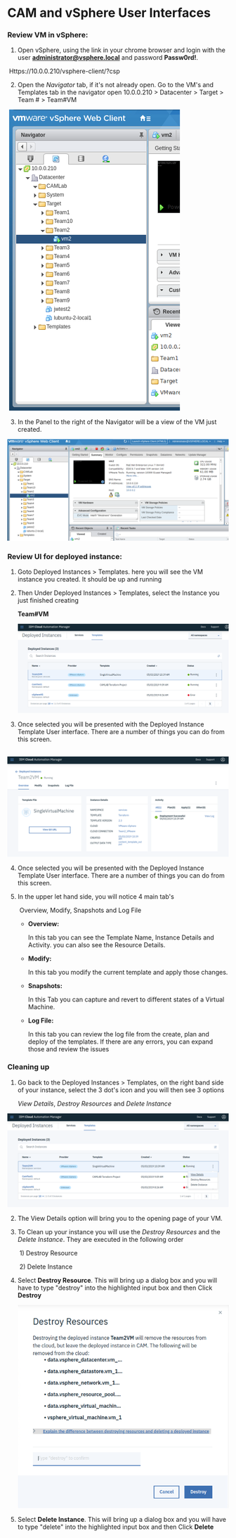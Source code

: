 # CAM and vSphere User Interfaces

### Review VM in vSphere:

1. Open vSphere, using the link in your chrome browser and login with the user **administrator@vsphere.local** and password **Passw0rd!**.

​	Https://10.0.0.210/vsphere-client/?csp

2. Open the *Navigator* tab, if it's not already open.  Go to the VM's and Templates tab in the navigator open 10.0.0.210 > Datacenter > Target > Team # > Team#VM

​			![Lab_1-4_A](../images/Lab_1-4_A.png)

3. In the Panel to the right of the Navigator will be a view of the VM just created.

![Lab_1-4_B](../images/Lab_1-4_B.png)



### Review UI for deployed instance:

1. Goto Deployed Instances > Templates.  here you will see the VM instance you created.  It should be up and running

2. Then Under Deployed Instances > Templates, select the Instance you just finished creating 

   **Team#VM**

   ![Lab_1-4_C](../images/Lab_1-4_C.png)

3. Once selected you will be presented with the Deployed Instance Template User interface.  There are a number of things you can do from  this screen.

​		![Lab_1-4_D](../images/Lab_1-4_D.png)



4. Once selected you will be presented with the Deployed Instance Template User interface.  There are a number of things you can do from  this screen.

5. In the upper let hand side, you will notice 4 main tab's 

   ​	Overview, Modify, Snapshots and Log File

   - **Overview:**

     In this tab you can see the Template Name, Instance Details and Activity.  you can also see the 	  Resource Details.

   - **Modify:**

     In this tab you modify the current template and apply those changes.

   - **Snapshots:**

     In this Tab you can capture and revert to different states  of a Virtual Machine.

   - **Log File:**

     In this tab you can review the log file from the create, plan and  deploy of the templates.  If there are any 	errors, you can expand those and review the issues



### **Cleaning up**

1. Go back to the Deployed Instances > Templates, on the right band side of your instance, select the 3 dot's icon and you will then see 3 options

   *View Details*, *Destroy Resources* and *Delete Instance*

![Lab_1-4_E](../images/Lab_1-4_E.png)

2. The View Details option will bring you to the opening page of your VM.

3. To Clean up your instance you will use the *Destroy Resources* and the *Delete Instance*.  They are executed in the following order

   ​	1) Destroy Resource

   ​	2) Delete Instance

4. Select **Destroy Resource**.  This will bring up a dialog box and you will have to type "destroy" into the highlighted input box and then Click **Destroy**

   ![Lab_1-4_F](../images/Lab_1-4_F.png)



5. Select **Delete Instance**. This will bring up a dialog box and you will have to type "delete" into the highlighted input box and then Click **Delete**

   





